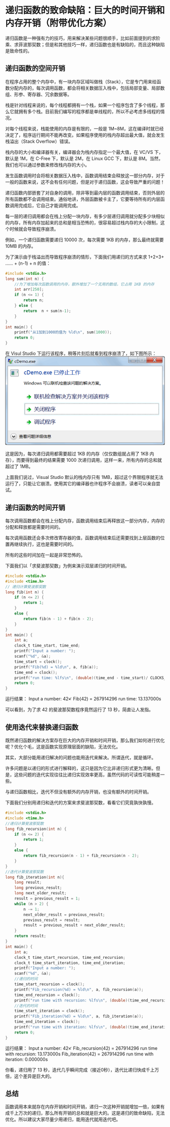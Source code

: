 # 递归函数的致命缺陷：巨大的时间开销和内存开销（附带优化方案）

递归函数是一种强有力的技巧，用来解决某些问题很顺手，比如前面提到的求阶乘、求菲波那契数；但是和其他技巧一样，递归函数也是有缺陷的，而且这种缺陷是致命性的。

## 递归函数的空间开销

在程序占用的整个内存中，有一块内存区域叫做栈（Stack），它是专门用来给函数分配内存的，每次调用函数，都会将相关数据压入栈中，包括局部变量、局部数组、形参、寄存器、冗余数据等。

栈是针对线程来说的，每个线程都拥有一个栈，如果一个程序包含了多个线程，那么它就拥有多个栈。目前我们编写的程序都是单线程的，所以不必考虑多线程的情况。

对每个线程来说，栈能使用的内存是有限的，一般是 1M~8M，这在编译时就已经决定了，程序运行期间不能再改变。如果程序使用的栈内存超出最大值，就会发生栈溢出（Stack Overflow）错误。

栈内存的大小和编译器有关，编译器会为栈内存指定一个最大值，在 VC/VS 下，默认是 1M，在 C-Free 下，默认是 2M，在 Linux GCC 下，默认是 8M。当然，我们也可以通过参数来修改栈内存的大小。

发生函数调用时会将相关数据压入栈中，函数调用结束会释放这一部分内存，对于一般的函数来说，这不会有任何问题，但是对于递归函数，这会导致严重的问题！

递归函数内部嵌套了对自身的调用，除非等到最内层的函数调用结束，否则外层的所有函数都不会调用结束。通俗地讲，外层函数被卡主了，它要等待所有的内层函数调用完成后，它自己才能调用完成。

每一层的递归调用都会在栈上分配一块内存，有多少层递归调用就分配多少块相似的内存，所有内存加起来的总和是相当恐怖的，很容易超过栈内存的大小限制，这个时候就会导致程序崩溃。

例如，一个递归函数需要递归 10000 次，每次需要 1KB 的内存，那么最终就需要 10MB 的内存。

为了演示由于栈溢出而导致程序崩溃的情形，下面我们用递归的方式来求 1+2+3+ ...... + (n-1) + n 的值：

```c
#include <stdio.h>
long sum(int n) {
    //为了增加每次函数调用的内存，额外增加了一个无用的数组，它占用 1KB 的内存
    int arr[250];
    if (n <= 1) {
        return n;
    } else {
        return  n + sum(n-1);
    }
}
int main() {
    printf("从1加到1000的值为 %ld\n", sum(1000));
    return 0;
}
```

在 Visul Studio 下运行该程序，稍等片刻后就看到程序崩溃了，如下图所示：
![img](./images/1-1Z1041AGO08.gif)

这是因为，每次递归调用都需要超过 1KB 的内存（仅仅数组就占用了 1KB 内存），而要得到最终的结果需要 1000 次递归调用，这样一来，所有内存的总和就超过了 1MB。

上面我们说过，Visual Studio 默认的栈内存只有 1MB，超过这个界限程序就无法运行了，只能让它崩溃。使用其它的编译器也许程序不会崩溃，读者可以亲自尝试。

## 递归函数的时间开销

每次调用函数都会在栈上分配内存，函数调用结束后再释放这一部分内存，内存的分配和释放都是需要时间的。

每次调用函数还会多次修改寄存器的值，函数调用结束后还需要找到上层函数的位置再继续执行，这也是需要时间的。

所有的这些时间加在一起是非常恐怖的。

下面我们以「求斐波那契数」为例来演示双层递归的时间开销。

```c
#include <stdio.h>
#include <time.h>
// 递归计算斐波那契数
long fib(int n) {
    if (n <= 2) {
        return 1;
    }
    else {
        return fib(n - 1) + fib(n - 2);
    }
}
int main() {
    int a;
    clock_t time_start, time_end;
    printf("Input a number: ");
    scanf("%d", &a);
    time_start = clock();
    printf("Fib(%d) = %ld\n", a, fib(a));
    time_end = clock();
    printf("run time: %lfs\n", (double)(time_end - time_start)/ CLOCKS_PER_SEC );
    return 0;
}
```

运行结果：
Input a number: 42↙
Fib(42) = 267914296
run time: 13.137000s

可以看到，为了求 42 的斐波那契数程序竟然运行了 13 秒，简直让人发指。

## 使用迭代来替换递归函数

既然递归函数的解决方案存在巨大的内存开销和时间开销，那么我们如何进行优化呢？优化个毛，这是函数实现原理层面的缺陷，无法优化。

其实，大部分能用递归解决的问题也能用迭代来解决。所谓迭代，就是循环。

许多问题是以递归的形式进行解释的，这只是因为它比非递归形式更为清晰。但是，这些问题的迭代实现往往比递归实现效率更高，虽然代码的可读性可能稍差一些。

与递归函数相比，迭代不但没有额外的内存开销，也没有额外的时间开销。

下面我们分别用递归和迭代的方案来求斐波那契数，看看它们究竟孰快孰慢。

```c
#include <stdio.h>
#include <time.h>
//递归计算斐波那契数
long fib_recursion(int n) {
    if (n <= 2) {
        return 1;
    }
    else {
        return fib_recursion(n - 1) + fib_recursion(n - 2);
    }
}
//迭代计算斐波那契数
long fib_iteration(int n){
    long result;
    long previous_result;
    long next_older_result;
    result = previous_result = 1;
    while (n > 2) {
        n -= 1;
        next_older_result = previous_result;
        previous_result = result;
        result = previous_result + next_older_result;
    }
    return result;
}
int main() {
    int a;
    clock_t time_start_recursion, time_end_recursion;
    clock_t time_start_iteration, time_end_iteration;
    printf("Input a number: ");
    scanf("%d", &a);
    //递归的时间
    time_start_recursion = clock();
    printf("Fib_recursion(%d) = %ld\n", a, fib_recursion(a));
    time_end_recursion = clock();
    printf("run time with recursion: %lfs\n", (double)(time_end_recursion - time_start_recursion)/ CLOCKS_PER_SEC );
    //迭代的时间
    time_start_iteration = clock();
    printf("Fib_iteration(%d) = %ld\n", a, fib_iteration(a));
    time_end_iteration = clock();
    printf("run time with iteration: %lfs\n", (double)(time_end_iteration - time_start_iteration) / CLOCKS_PER_SEC);
    return 0;
}
```

运行结果：
Input a number: 42↙
Fib_recursion(42) = 267914296
run time with recursion: 13.173000s
Fib_iteration(42) = 267914296
run time with iteration: 0.000000s

你看，递归用了 13 秒，迭代几乎瞬间完成（接近0秒），迭代比递归快成千上万倍，这个差异是巨大的。

## 总结

函数调用本来就存在内存开销和时间开销，递归一次这种开销就增加一倍，如果有成千上万次的递归，那么所有开销的总和就是巨大的。这是递归的致命缺陷，无法优化。所以建议大家尽量少用递归，能用迭代就用迭代吧。